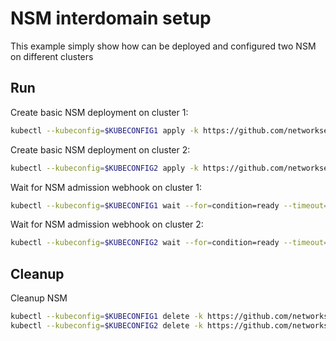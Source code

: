# NSM interdomain setup


This example simply show how can be deployed and configured two NSM on different clusters

## Run

Create basic NSM deployment on cluster 1:

```bash
kubectl --kubeconfig=$KUBECONFIG1 apply -k https://github.com/networkservicemesh/deployments-k8s/examples/interdomain/nsm/cluster1?ref=4a0d60faf50cc25fb89937c0724ef7a9b0180fac
```

Create basic NSM deployment on cluster 2:

```bash
kubectl --kubeconfig=$KUBECONFIG2 apply -k https://github.com/networkservicemesh/deployments-k8s/examples/interdomain/nsm/cluster2?ref=4a0d60faf50cc25fb89937c0724ef7a9b0180fac
```

Wait for NSM admission webhook on cluster 1:

```bash
kubectl --kubeconfig=$KUBECONFIG1 wait --for=condition=ready --timeout=1m pod -n nsm-system -l app=admission-webhook-k8s
```

Wait for NSM admission webhook on cluster 2:

```bash
kubectl --kubeconfig=$KUBECONFIG2 wait --for=condition=ready --timeout=1m pod -n nsm-system -l app=admission-webhook-k8s
```

## Cleanup

Cleanup NSM
```bash
kubectl --kubeconfig=$KUBECONFIG1 delete -k https://github.com/networkservicemesh/deployments-k8s/examples/interdomain/nsm/cluster1?ref=4a0d60faf50cc25fb89937c0724ef7a9b0180fac
kubectl --kubeconfig=$KUBECONFIG2 delete -k https://github.com/networkservicemesh/deployments-k8s/examples/interdomain/nsm/cluster2?ref=4a0d60faf50cc25fb89937c0724ef7a9b0180fac
```
